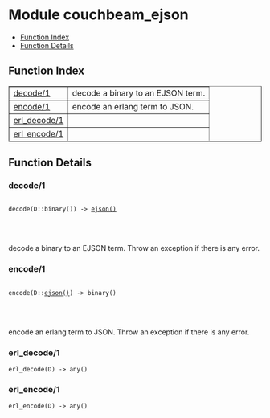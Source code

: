 

# Module couchbeam_ejson #
* [Function Index](#index)
* [Function Details](#functions)


<a name="index"></a>

## Function Index ##


<table width="100%" border="1" cellspacing="0" cellpadding="2" summary="function index"><tr><td valign="top"><a href="#decode-1">decode/1</a></td><td>decode a binary to an EJSON term.</td></tr><tr><td valign="top"><a href="#encode-1">encode/1</a></td><td>encode an erlang term to JSON.</td></tr><tr><td valign="top"><a href="#erl_decode-1">erl_decode/1</a></td><td></td></tr><tr><td valign="top"><a href="#erl_encode-1">erl_encode/1</a></td><td></td></tr></table>


<a name="functions"></a>

## Function Details ##

<a name="decode-1"></a>

### decode/1 ###


<pre><code>
decode(D::binary()) -&gt; <a href="#type-ejson">ejson()</a>
</code></pre>

<br></br>


decode a binary to an EJSON term. Throw an exception if there is
any error.
<a name="encode-1"></a>

### encode/1 ###


<pre><code>
encode(D::<a href="#type-ejson">ejson()</a>) -&gt; binary()
</code></pre>

<br></br>


encode an erlang term to JSON. Throw an exception if there is
any error.
<a name="erl_decode-1"></a>

### erl_decode/1 ###

`erl_decode(D) -> any()`


<a name="erl_encode-1"></a>

### erl_encode/1 ###

`erl_encode(D) -> any()`


